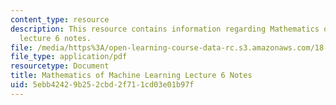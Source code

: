 ```yaml
---
content_type: resource
description: This resource contains information regarding Mathematics of machine learning
  lecture 6 notes.
file: /media/https%3A/open-learning-course-data-rc.s3.amazonaws.com/18-657-mathematics-of-machine-learning-fall-2015/5ebb42429b252cbd2f711cd03e01b97f_MIT18_657F15_L6.pdf
file_type: application/pdf
resourcetype: Document
title: Mathematics of Machine Learning Lecture 6 Notes
uid: 5ebb4242-9b25-2cbd-2f71-1cd03e01b97f
---
```

